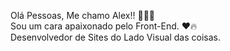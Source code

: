 Olá Pessoas, Me chamo Alex!! 🧏🏿‍♂️ <br>
Sou um cara apaixonado pelo Front-End. ❤️🔥<br>
Desenvolvedor de Sites do Lado Visual das coisas.
